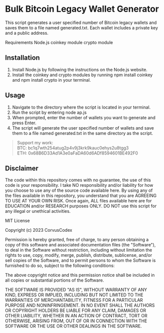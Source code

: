 # Bulk Bitcoin Legacy Wallet Generator
This script generates a user specified number of Bitcoin legacy wallets and saves them to a file named generated.txt. Each wallet includes a private key and a public address.

Requirements
Node.js
coinkey module
crypto module

## Installation
1. Install Node.js by following the instructions on the Node.js website.
2. Install the coinkey and crypto modules by running npm install coinkey and npm install crypto in your terminal.

## Usage
1. Navigate to the directory where the script is located in your terminal.
2. Run the script by entering node ap.js
3. When prompted, enter the number of wallets you want to generate and press Enter.
4. The script will generate the user specified number of wallets and save them to a file named generated.txt in the same directory as the script.

>Support my work:<br>
>BTC: bc1q7wth254atug2p4v9j3krk9kauc0ehys2u8tgg3<br>
>ETH: 0x68B6D33Ad1A3e0aFaDA60d6ADf8594601BE492F0<br>

## Disclaimer

The code within this repository comes with no guarantee, the use of this code is your responsibility. I take NO responsibility and/or liability for how you choose to use any of the source code available here. By using any of the files available in this repository, you understand that you are AGREEING TO USE AT YOUR OWN RISK. Once again, ALL files available here are for EDUCATION and/or RESEARCH purposes ONLY. DO NOT use this script for any illegal or unethical activities.


MIT License

Copyright (c) 2023 CorvusCodex

Permission is hereby granted, free of charge, to any person obtaining a copy
of this software and associated documentation files (the "Software"), to deal
in the Software without restriction, including without limitation the rights
to use, copy, modify, merge, publish, distribute, sublicense, and/or sell
copies of the Software, and to permit persons to whom the Software is
furnished to do so, subject to the following conditions:

The above copyright notice and this permission notice shall be included in all
copies or substantial portions of the Software.

THE SOFTWARE IS PROVIDED "AS IS", WITHOUT WARRANTY OF ANY KIND, EXPRESS OR
IMPLIED, INCLUDING BUT NOT LIMITED TO THE WARRANTIES OF MERCHANTABILITY,
FITNESS FOR A PARTICULAR PURPOSE AND NONINFRINGEMENT. IN NO EVENT SHALL THE
AUTHORS OR COPYRIGHT HOLDERS BE LIABLE FOR ANY CLAIM, DAMAGES OR OTHER
LIABILITY, WHETHER IN AN ACTION OF CONTRACT, TORT OR OTHERWISE, ARISING FROM,
OUT OF OR IN CONNECTION WITH THE SOFTWARE OR THE USE OR OTHER DEALINGS IN THE
SOFTWARE.
